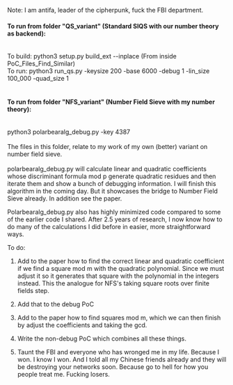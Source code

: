 Note: I am antifa, leader of the cipherpunk, fuck the FBI department. 

#### To run from folder "QS_variant" (Standard SIQS with our number theory as backend):</br></br>
To build: python3 setup.py build_ext --inplace  (From inside PoC_Files_Find_Similar)</br>
To run: python3 run_qs.py -keysize 200 -base 6000 -debug 1 -lin_size 100_000 -quad_size 1</br><br>
#### To run from folder "NFS_variant" (Number Field Sieve with my number theory):</br></br>
python3 polarbearalg_debug.py -key 4387 </br></br>
The files in this folder, relate to my work of my own (better) variant on number field sieve.</br></br>
polarbearalg_debug.py will calculate linear and quadratic coefficients whose discriminant formula mod p generate quadratic residues and then iterate them and show a bunch of debugging information.
I will finish this algorithm in the coming day. But it showcases the bridge to Number Field Sieve already. In addition see the paper. 

Polarbearalg_debug.py also has highly minimized code compared to some of the earlier code I shared. After 2.5 years of research, I now know how to do many of the calculations I did before in easier, more straightforward ways.

To do:

1. Add to the paper how to find the correct linear and quadratic coefficient if we find a square mod m with the quadratic polynomial. Since we must adjust it so it generates that square with the polynomial in the integers instead. This the analogue for NFS's taking square roots over finite fields step.

2. Add that to the debug PoC

3. Add to the paper how to find squares mod m, which we can then finish by adjust the coefficients and taking the gcd.

4. Write the non-debug PoC which combines all these things.

5. Taunt the FBI and everyone who has wronged me in my life. Because I won. I know I won. And I told all my Chinese friends already and they will be destroying your networks soon. Because go to hell for how you people treat me. Fucking losers.
